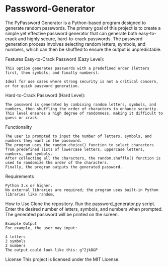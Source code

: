 # Password-Generator
The PyPassword Generator is a Python-based program designed to generate random passwords. The primary goal of this project is to create a simple yet effective password generator that can generate both easy-to-crack and highly secure, hard-to-crack passwords. The password generation process involves selecting random letters, symbols, and numbers, which can then be shuffled to ensure the output is unpredictable.

Features
    Easy-to-Crack Password (Eazy Level):
    
    This option generates passwords with a predefined order (letters first, then symbols, and finally numbers).
    
    Ideal for use cases where strong security is not a critical concern, or for quick password generation.
   Hard-to-Crack Password (Hard Level):
   
    The password is generated by combining random letters, symbols, and numbers, then shuffling the order of characters to enhance security.
    This level ensures a high degree of randomness, making it difficult to guess or crack.
Functionality

    The user is prompted to input the number of letters, symbols, and numbers they want in the password.
    The program uses the random.choice() function to select characters from predefined lists of lowercase letters, uppercase letters, numbers, and symbols.
    After collecting all the characters, the random.shuffle() function is used to randomize the order of the characters.
    Finally, the program outputs the generated password.

Requirements

    Python 3.x or higher.
    No external libraries are required; the program uses built-in Python libraries like random.

How to Use
  Clone the repository.
  Run the password_generator.py script.
  Enter the desired number of letters, symbols, and numbers when prompted.
  The generated password will be printed on the screen.
 
    Example Output
    For example, the user may input:
    
    4 letters
    2 symbols
    2 numbers
    The output could look like this: g^2jk8&P
License
This project is licensed under the MIT License.
